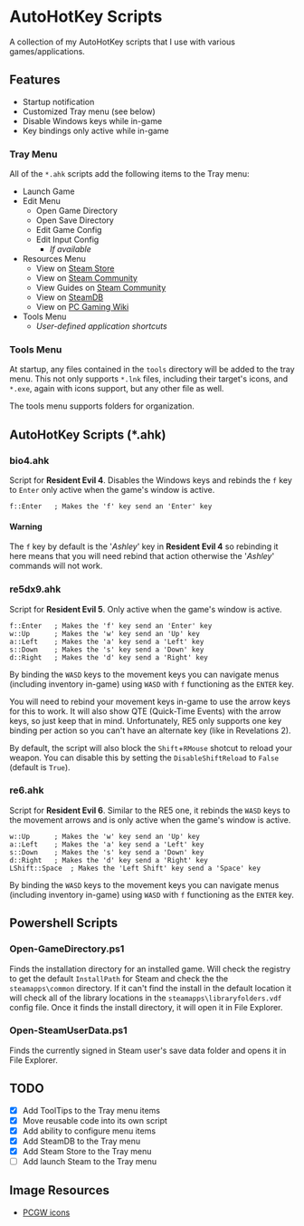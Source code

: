 # AutoHotKey Scripts

A collection of my AutoHotKey scripts that I use with various games/applications.

## Features

- Startup notification
- Customized Tray menu (see below)
- Disable Windows keys while in-game
- Key bindings only active while in-game

### Tray Menu

All of the `*.ahk` scripts add the following items to the Tray menu:

- Launch Game
- Edit Menu
  - Open Game Directory
  - Open Save Directory
  - Edit Game Config
  - Edit Input Config
    - _If available_
- Resources Menu
  - View on [Steam Store](https://store.steampowered.com)
  - View on [Steam Community](http://steamcommunity.com/)
  - View Guides on [Steam Community](https://steamcommunity.com/?subsection=guides)
  - View on [SteamDB](https://www.steamdb.info)
  - View on [PC Gaming Wiki](https://www.pcgamingwiki.com)
- Tools Menu
  - _User-defined application shortcuts_

### Tools Menu

At startup, any files contained in the `tools` directory will be added to the tray menu. This not only supports `*.lnk` files, including their target's icons, and `*.exe`, again with icons support, but any other file as well.

The tools menu supports folders for organization.

## AutoHotKey Scripts (*.ahk)

### bio4.ahk

Script for **Resident Evil 4**. Disables the Windows keys and rebinds the `f` key to `Enter` only active when the game's window is active.

```AutoHotKey
f::Enter   ; Makes the 'f' key send an 'Enter' key
```

#### Warning

The `f` key by default is the '_Ashley_' key in **Resident Evil 4** so rebinding it here means that you will need rebind that action otherwise the '_Ashley_' commands will not work.

### re5dx9.ahk

Script for **Resident Evil 5**. Only active when the game's window is active.

```AutoHotKey
f::Enter   ; Makes the 'f' key send an 'Enter' key
w::Up      ; Makes the 'w' key send an 'Up' key
a::Left    ; Makes the 'a' key send a 'Left' key
s::Down    ; Makes the 's' key send a 'Down' key
d::Right   ; Makes the 'd' key send a 'Right' key
```

By binding the `WASD` keys to the movement keys you can navigate menus (including inventory in-game) using `WASD` with `f` functioning as the `ENTER` key.

You will need to rebind your movement keys in-game to use the arrow keys for this to work. It will also show QTE (Quick-Time Events) with the arrow keys, so just keep that in mind. Unfortunately, RE5 only supports one key binding per action so you can't have an alternate key (like in Revelations 2).

By default, the script will also block the `Shift`+`RMouse` shotcut to reload your weapon. You can disable this by setting the `DisableShiftReload` to `False` (default is `True`).

### re6.ahk

Script for **Resident Evil 6**. Similar to the RE5 one, it rebinds the `WASD` keys to the movement arrows and is only active when the game's window is active.

```AutoHotKey
w::Up      ; Makes the 'w' key send an 'Up' key
a::Left    ; Makes the 'a' key send a 'Left' key
s::Down    ; Makes the 's' key send a 'Down' key
d::Right   ; Makes the 'd' key send a 'Right' key
LShift::Space  ; Makes the 'Left Shift' key send a 'Space' key
```

By binding the `WASD` keys to the movement keys you can navigate menus (including inventory in-game) using `WASD` with `f` functioning as the `ENTER` key.

## Powershell Scripts

### Open-GameDirectory.ps1

Finds the installation directory for an installed game. Will check the registry to get the default `InstallPath` for Steam and check the the `steamapps\common` directory. If it can't find the install in the default location it will check all of the library locations in the `steamapps\libraryfolders.vdf` config file. Once it finds the install directory, it will open it in File Explorer.

### Open-SteamUserData.ps1

Finds the currently signed in Steam user's save data folder and opens it in File Explorer.

## TODO

- [x] Add ToolTips to the Tray menu items
- [x] Move reusable code into its own script
- [x] Add ability to configure menu items
- [x] Add SteamDB to the Tray menu
- [x] Add Steam Store to the Tray menu
- [ ] Add launch Steam to the Tray menu

## Image Resources

- [PCGW icons](https://www.pcgamingwiki.com/wiki/PCGamingWiki:Icons)
